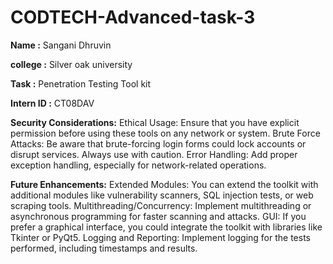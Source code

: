 # CODTECH-Advanced-task-3

**Name :** Sangani Dhruvin

**college :** Silver oak university

**Task :** Penetration Testing Tool kit

**Intern ID :** CT08DAV

**Security Considerations:**
Ethical Usage: Ensure that you have explicit permission before using these tools on any network or system.
Brute Force Attacks: Be aware that brute-forcing login forms could lock accounts or disrupt services. Always use with caution.
Error Handling: Add proper exception handling, especially for network-related operations.

**Future Enhancements:**
Extended Modules: You can extend the toolkit with additional modules like vulnerability scanners, SQL injection tests, or web scraping tools.
Multithreading/Concurrency: Implement multithreading or asynchronous programming for faster scanning and attacks.
GUI: If you prefer a graphical interface, you could integrate the toolkit with libraries like Tkinter or PyQt5.
Logging and Reporting: Implement logging for the tests performed, including timestamps and results.
